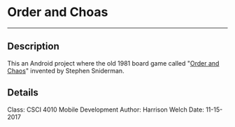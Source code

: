 # Order and Choas #
---

## Description

This an Android project where the old 1981 board game called "[Order and Chaos](https://en.wikipedia.org/wiki/Order_and_Chaos)" invented by Stephen Sniderman.

## Details

Class: CSCI 4010 Mobile Development
Author: Harrison Welch
Date: 11-15-2017
